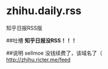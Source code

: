 zhihu.daily.rss
===============
知乎日报RSS版

##吐槽
**知乎日报没RSS！！！**

##说明
sellmoe 没钱续费了，该域名了（  
http://zhihu.ricter.me/feed 
